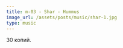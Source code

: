 ```yaml
---
title: m-03 - Shar - Hummus
image_url: /assets/posts/music/shar-1.jpg
type: music
---
```

30 копий.
